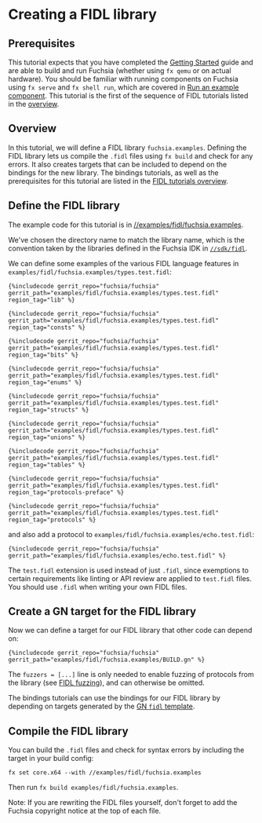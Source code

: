 # Creating a FIDL library

## Prerequisites

This tutorial expects that you have completed the [Getting Started][getting-started]
guide and are able to build and run Fuchsia (whether using `fx qemu` or on actual
hardware). You should be familiar with running components on Fuchsia using
`fx serve` and `fx shell run`, which are covered in [Run an example component][component].
This tutorial is the first of the sequence of FIDL tutorials listed in the [overview][overview].

## Overview

In this tutorial, we will define a FIDL library `fuchsia.examples`. Defining the
FIDL library lets us compile the `.fidl` files using `fx build` and check for any errors.
It also creates targets that can be included to depend on the bindings for the
new library. The bindings tutorials, as well as the prerequisites for this tutorial are
listed in the [FIDL tutorials overview][overview].

## Define the FIDL library

The example code for this tutorial is in
[//examples/fidl/fuchsia.examples](/examples/fidl/fuchsia.examples).

We've chosen the directory name to match the library name, which is the
convention taken by the libraries defined in the Fuchsia IDK in
[`//sdk/fidl`][sdk].

We can define some examples of the various FIDL language features in
`examples/fidl/fuchsia.examples/types.test.fidl`:

```fidl
{%includecode gerrit_repo="fuchsia/fuchsia" gerrit_path="examples/fidl/fuchsia.examples/types.test.fidl" region_tag="lib" %}

{%includecode gerrit_repo="fuchsia/fuchsia" gerrit_path="examples/fidl/fuchsia.examples/types.test.fidl" region_tag="consts" %}

{%includecode gerrit_repo="fuchsia/fuchsia" gerrit_path="examples/fidl/fuchsia.examples/types.test.fidl" region_tag="bits" %}

{%includecode gerrit_repo="fuchsia/fuchsia" gerrit_path="examples/fidl/fuchsia.examples/types.test.fidl" region_tag="enums" %}

{%includecode gerrit_repo="fuchsia/fuchsia" gerrit_path="examples/fidl/fuchsia.examples/types.test.fidl" region_tag="structs" %}

{%includecode gerrit_repo="fuchsia/fuchsia" gerrit_path="examples/fidl/fuchsia.examples/types.test.fidl" region_tag="unions" %}

{%includecode gerrit_repo="fuchsia/fuchsia" gerrit_path="examples/fidl/fuchsia.examples/types.test.fidl" region_tag="tables" %}

{%includecode gerrit_repo="fuchsia/fuchsia" gerrit_path="examples/fidl/fuchsia.examples/types.test.fidl" region_tag="protocols-preface" %}

{%includecode gerrit_repo="fuchsia/fuchsia" gerrit_path="examples/fidl/fuchsia.examples/types.test.fidl" region_tag="protocols" %}
```

and also add a protocol to `examples/fidl/fuchsia.examples/echo.test.fidl`:

```fidl
{%includecode gerrit_repo="fuchsia/fuchsia" gerrit_path="examples/fidl/fuchsia.examples/echo.test.fidl" %}
```

The `test.fidl` extension is used instead of just `.fidl`, since
exemptions to certain requirements like linting or API review are applied to
`test.fidl` files. You should use `.fidl` when writing your own FIDL files.

## Create a GN target for the FIDL library

Now we can define a target for our FIDL library that other code can depend on:

```gn
{%includecode gerrit_repo="fuchsia/fuchsia" gerrit_path="examples/fidl/fuchsia.examples/BUILD.gn" %}
```

The `fuzzers = [...]` line is only needed to enable fuzzing of protocols
from the library (see [FIDL fuzzing][fidl-fuzzing]), and can otherwise be
omitted.

The bindings tutorials can use the bindings for our FIDL library
by depending on targets generated by the [GN `fidl` template][fidl-template].

## Compile the FIDL library

You can build the `.fidl` files and check for syntax errors by including the
target in your build config:

    fx set core.x64 --with //examples/fidl/fuchsia.examples

Then run `fx build examples/fidl/fuchsia.examples`.

Note: If you are rewriting the FIDL files yourself, don't forget to add the
Fuchsia copyright notice at the top of each file.

<!-- xrefs -->
[sdk]: /sdk/fidl
[fidl-template]: /build/fidl/fidl.gni
[overview]: /docs/development/languages/fidl/tutorials/overview.md
[getting-started]: /docs/get-started/README.md
[component]: /docs/development/run/run-examples.md
[fidl-fuzzing]: /docs/development/testing/fuzzing/fidl-fuzzing.md
